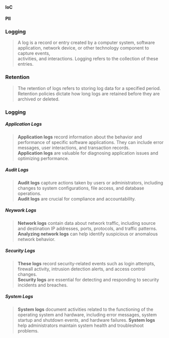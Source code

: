 #### IoC
#### PII


### Logging
> A log is a record or entry created by a computer system, software application, network device, or other technology component to capture events,  
> activities, and interactions. Logging refers to the collection of these entries.  

### Retention
> The retention of logs refers to storing log data for a specified period.  
> Retention policies dictate how long logs are retained before they are archived or deleted.  

### Logging
##### Application Logs  
> **Application logs** record information about the behavior and performance of specific software applications. They can include error messages, user interactions, and transaction records.  
> **Application logs** are valuable for diagnosing application issues and optimizing performance.  

##### Audit Logs  
> **Audit logs** capture actions taken by users or administrators, including changes to system configurations, file access, and database operations.  
> **Audit logs** are crucial for compliance and accountability.  

##### Neywork Logs  
> **Network logs** contain data about network traffic, including source and destination IP addresses, ports, protocols, and traffic patterns.  
> **Analyzing network logs** can help identify suspicious or anomalous network behavior.  

##### Security Logs  
> **These logs** record security-related events such as login attempts, firewall activity, intrusion detection alerts, and access control changes.  
> **Security logs** are essential for detecting and responding to security incidents and breaches.  

##### System Logs  
> **System logs** document activities related to the functioning of the operating system and hardware, including error messages, system startup and shutdown events, and hardware failures. 
> **System logs** help administrators maintain system health and troubleshoot problems.
